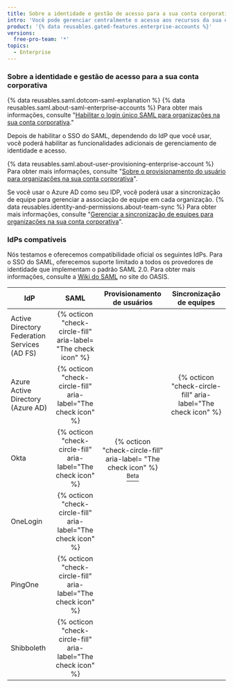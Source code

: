 ```yaml
---
title: Sobre a identidade e gestão de acesso para a sua conta corporativa
intro: 'Você pode gerenciar centralmente o acesso aos recursos da sua empresa, associação da organização da equipe usando seu provedor de identidade (IdP).'
product: '{% data reusables.gated-features.enterprise-accounts %}'
versions:
  free-pro-team: '*'
topics:
  - Enterprise
---
```


### Sobre a identidade e gestão de acesso para a sua conta corporativa

{% data reusables.saml.dotcom-saml-explanation %} {% data reusables.saml.about-saml-enterprise-accounts %} Para obter mais informações, consulte "[Habilitar o login único SAML para organizações na sua conta corporativa](/github/setting-up-and-managing-your-enterprise/enabling-saml-single-sign-on-for-organizations-in-your-enterprise-account)."

Depois de habilitar o SSO do SAML, dependendo do IdP que você usar, você poderá habilitar as funcionalidades adicionais de gerenciamento de identidade e acesso.

{% data reusables.saml.about-user-provisioning-enterprise-account %} Para obter mais informações, consulte "[Sobre o provisionamento do usuário para organizações na sua conta corporativa](/github/setting-up-and-managing-your-enterprise/about-user-provisioning-for-organizations-in-your-enterprise-account)".

Se você usar o Azure AD como seu IDP, você poderá usar a sincronização de equipe para gerenciar a associação de equipe em cada organização. {% data reusables.identity-and-permissions.about-team-sync %} Para obter mais informações, consulte "[Gerenciar a sincronização de equipes para organizações na sua conta corporativa](/github/setting-up-and-managing-your-enterprise/managing-team-synchronization-for-organizations-in-your-enterprise-account)".

### IdPs compatíveis

Nós testamos e oferecemos compatibilidade oficial os seguintes IdPs. Para o SSO do SAML, oferecemos suporte limitado a todos os provedores de identidade que implementam o padrão SAML 2.0. Para obter mais informações, consulte a [Wiki do SAML](https://wiki.oasis-open.org/security) no site do OASIS.

| IdP                                          |                              SAML                              |                                                                                      Provisionamento de usuários                                                                                       |                   Sincronização de equipes                    |
| -------------------------------------------- |:--------------------------------------------------------------:|:------------------------------------------------------------------------------------------------------------------------------------------------------------------------------------------------------:|:-------------------------------------------------------------:|
| Active Directory Federation Services (AD FS) | {% octicon "check-circle-fill" aria-label= "The check icon" %} |                                                                                                                                                                                                        |                                                               |
| Azure Active Directory (Azure AD)            | {% octicon "check-circle-fill" aria-label="The check icon" %}  |                                                                                                                                                                                                        | {% octicon "check-circle-fill" aria-label="The check icon" %}
| Okta                                         | {% octicon "check-circle-fill" aria-label="The check icon" %}  | {% octicon "check-circle-fill" aria-label= "The check icon" %} [<sup>Beta</sup>](/github/setting-up-and-managing-your-enterprise/about-user-provisioning-for-organizations-in-your-enterprise-account) |                                                               |
| OneLogin                                     | {% octicon "check-circle-fill" aria-label="The check icon" %}  |                                                                                                                                                                                                        |                                                               |
| PingOne                                      | {% octicon "check-circle-fill" aria-label="The check icon" %}  |                                                                                                                                                                                                        |                                                               |
| Shibboleth                                   | {% octicon "check-circle-fill" aria-label="The check icon" %}  |                                                                                                                                                                                                        |                                                               |

